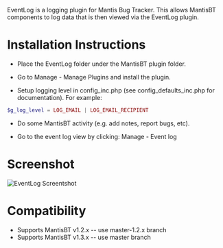 EventLog is a logging plugin for Mantis Bug Tracker.  This allows MantisBT components to log data that is then viewed via the EventLog plugin.

# Installation Instructions

- Place the EventLog folder under the MantisBT plugin folder.

- Go to Manage - Manage Plugins and install the plugin.

- Setup logging level in config_inc.php (see config_defaults_inc.php for documentation).  For example:

```php
$g_log_level = LOG_EMAIL | LOG_EMAIL_RECIPIENT
```

- Do some MantisBT activity (e.g. add notes, report bugs, etc).

- Go to the event log view by clicking: Manage - Event log

# Screenshot

![EventLog Screentshot](http://d3j5vwomefv46c.cloudfront.net/photos/large/831246014.png?1388635355 "EventLog Screentshot")

# Compatibility

- Supports MantisBT v1.2.x -- use master-1.2.x branch
- Supports MantisBT v1.3.x -- use master branch
